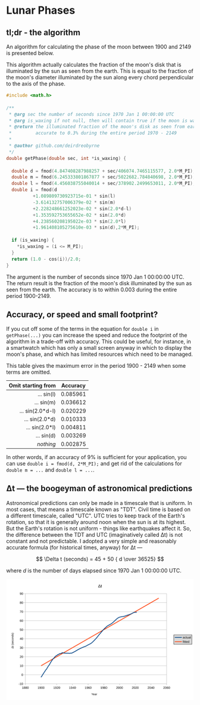 # Lunar Phases

## tl;dr - the algorithm

An algorithm for calculating the phase of the moon between 1900 and 2149 is presented below.

This algorithm actually calculates the fraction of the moon's disk that is illuminated by the sun as seen from the earth. This is equal to the fraction of the moon's diameter illuminated by the sun along every chord perpendicular to the axis of the phase.

```c
#include <math.h>

/**
 * @arg sec the number of seconds since 1970 Jan 1 00:00:00 UTC
 * @arg is_waxing if not null, then will contain true if the moon is waxing
 * @return the illuminated fraction of the moon's disk as seen from earth,
 *         accurate to 0.3% during the entire period 1970 - 2149
 *
 * @author github.com/deirdreobyrne
 */
double getPhase(double sec, int *is_waxing) {

  double d = fmod(4.847408287988257 + sec/406074.7465115577, 2.0*M_PI);
  double m = fmod(6.245333801867877 + sec/5022682.784840698, 2.0*M_PI);
  double l = fmod(4.456038755040014 + sec/378902.2499653011, 2.0*M_PI);
  double i = fmod(d
          +1.089809730923715e-01 * sin(l)
          -3.614132757006379e-02 * sin(m)
          +2.228248661252023e-02 * sin(2.0*d-l)
          +1.353592753655652e-02 * sin(2.0*d)
          +4.238560208195022e-03 * sin(2.0*l)
          +1.961408105275610e-03 * sin(d),2*M_PI);

  if (is_waxing) {
    *is_waxing = (i <= M_PI);
  }
  return (1.0 - cos(i))/2.0;
}
```

The argument is the number of seconds since 1970 Jan 1 00:00:00 UTC. The return result is the fraction of the moon's disk illuminated by the sun as seen from the earth. The accuracy is to within 0.003 during the entire period 1900-2149.

## Accuracy, or speed and small footprint?

If you cut off some of the terms in the equation for `double i` in `getPhase(...)` you can increase the speed and reduce the footprint of the algorithm in a trade-off with accuracy. This could be useful, for instance, in a smartwatch which has only a small screen anyway in which to display the moon's phase, and which has limited resources which need to be managed.

This table gives the maximum error in the period 1900 - 2149 when some terms are omitted.

| **Omit starting from** | **Accuracy** |
| ----------------------:|:------------:|
| ... sin(l)             | 0.085961     |
| ... sin(m)             | 0.036612     |
| ... sin(2.0*d-l)       | 0.020229     |
| ... sin(2.0*d)         | 0.010333     |
| ... sin(2.0*l)         | 0.004811     |
| ... sin(d)             | 0.003269     |
| *nothing*              | 0.002875     |

In other words, if an accuracy of 9% is sufficient for your application, you can use `double i = fmod(d, 2*M_PI);` and get rid of the calculations for `double m = ...`  and `double l = ...`.

## Δt — the boogeyman of astronomical predictions

Astronomical predictions can only be made in a timescale that is uniform. In most cases, that means a timescale known as "TDT". Civil time is based on a different timescale, called "UTC". UTC tries to keep track of the Earth's rotation, so that it is generally around noon when the sun is at its highest. But the Earth's rotation is not uniform - things like earthquakes affect it. So, the difference between the TDT and UTC (imaginatively called Δt) is not constant and not predictable. I adopted a very simple and reasonably accurate formula (for historical times, anyway) for Δt —

$$
\Delta t (seconds) = 45 + 50 { d \over 36525}
$$

where *d* is the number of days elapsed since 1970 Jan 1 00:00:00 UTC.

![delta-t](img/deltat.svg)
